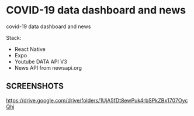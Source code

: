 # COVID-19 data dashboard and news
covid-19 data dashboard and news

Stack:
- React Native
- Expo
- Youtube DATA API V3
- News API from newsapi.org

## SCREENSHOTS
https://drive.google.com/drive/folders/1UjA5fDt8ewPuk4rbSPkZBx1707OycQhj


